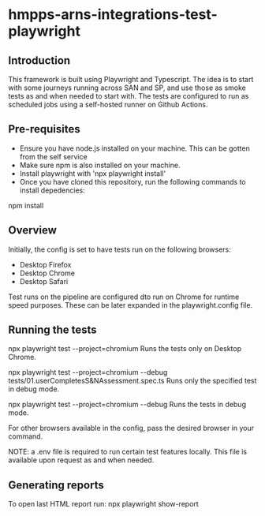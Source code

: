 # hmpps-arns-integrations-test-playwright

## Introduction
This framework is built using Playwright and Typescript. The idea is to start with some journeys running across SAN and SP, and use those as smoke tests as and when needed to start with. The tests are configured to run as scheduled jobs using a self-hosted runner on Github Actions.

## Pre-requisites
- Ensure you have node.js installed on your machine. This can be gotten from the self service
- Make sure npm is also installed on your machine.
- Install playwright with 'npx playwright install'
- Once you have cloned this repository, run the following commands to install depedencies:

npm install

## Overview
Initially, the config is set to have tests run on the following browsers:

- Desktop Firefox
- Desktop Chrome
- Desktop Safari

Test runs on the pipeline are configured dto run on Chrome for runtime speed purposes.
These can be later expanded in the playwright.config file.

## Running the tests
npx playwright test --project=chromium
Runs the tests only on Desktop Chrome.

npx playwright test --project=chromium --debug tests/01.userCompletesS&NAssessment.spec.ts 
Runs only the specified test in debug mode.

npx playwright test --project=chromium --debug 
Runs the tests in debug mode.

For other browsers available in the config, pass the desired browser in your command.

NOTE: a .env file is required to run certain test features locally. This file is available upon request as and when needed.

## Generating reports
To open last HTML report run: npx playwright show-report
